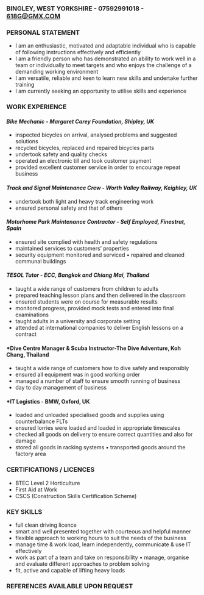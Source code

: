 ### **BINGLEY, WEST YORKSHIRE - 07592991018 - 618G@GMX.COM**

### **PERSONAL STATEMENT** 
* I am an enthusiastic, motivated and adaptable individual who is capable of following instructions effectively and efficiently
* I am a friendly person who has demonstrated an ability to work well in a team or individually to meet targets and who enjoys the challenge of a demanding working environment 
* I am versatile, reliable and keen to learn new skills and undertake further training 
* I am currently seeking an opportunity to utilise skills and experience

### **WORK EXPERIENCE**
####  *Bike Mechanic - Margaret Carey Foundation, Shipley, UK*
* inspected bicycles on arrival, analysed problems and suggested solutions 
* recycled bicycles, replaced and repaired bicycles parts 
* undertook safety and quality checks 
* operated an electronic till and took customer payment 
* provided excellent customer service in order to encourage repeat business

#### *Track and Signal Maintenance Crew - Worth Valley Railway, Keighley, UK*
* undertook both light and heavy track engineering work 
* ensured personal safety and that of others

#### *Motorhome Park Maintenance Contractor - Self Employed, Finestrat, Spain*
* ensured site complied with health and safety regulations 
* maintained services to customers’ properties 
* security equipment monitored and serviced • repaired and cleaned communal buildings

#### *TESOL Tutor - ECC, Bangkok and Chiang Mai, Thailand*
* taught a wide range of customers from children to adults 
* prepared teaching lesson plans and then delivered in the classroom 
* ensured students were on course for measurable results 
* monitored progress, provided mock tests and entered into final examinations 
* taught adults in a university and corporate setting 
* attended at international companies to deliver English lessons on a contract

#### *Dive Centre Manager & Scuba Instructor-The Dive Adventure, Koh Chang, Thailand
* taught a wide range of customers how to dive safely and responsibly 
* ensured all equipment was in good working order
* managed a number of staff to ensure smooth running of business 
* day to day management of business

#### *IT Logistics - BMW, Oxford, UK
* loaded and unloaded specialised goods and supplies using counterbalance FLTs 
* ensured lorries were loaded and loaded in appropriate timescales 
* checked all goods on delivery to ensure correct quantities and also for damage 
* stored all goods in racking systems • transported goods around the factory area

### **CERTIFICATIONS / LICENCES**
* BTEC Level 2 Horticulture 
* First Aid at Work
* CSCS (Construction Skills Certification Scheme)

### **KEY SKILLS**
* full clean driving licence 
* smart and well presented together with courteous and helpful manner 
* flexible approach to working hours to suit the needs of the business
* manage time & work load, learn independently, communicate & use IT effectively 
* work as part of a team and take on responsibility • manage, organise and evaluate different approaches to problem solving 
* fit, active and capable of lifting heavy loads

### **REFERENCES AVAILABLE UPON REQUEST**
